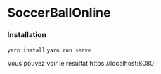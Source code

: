 # SoccerBallOnline

### Installation
``yarn install``
``yarn run serve``

Vous pouvez voir le résultat https://localhost:8080